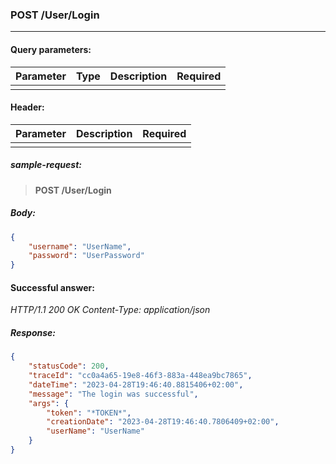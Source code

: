 ### POST /User/Login
---

#### Query parameters:

| Parameter | Type | Description | Required |
| --- | --- | --- | --- |
|  |  |  |  |

#### Header:

| Parameter | Description | Required |
| --- | --- | --- |
|  |  |  |

##### sample-request:

> **POST /User/Login**

##### Body:

```json
{
    "username": "UserName",
    "password": "UserPassword"
}
```

#### Successful answer:

*HTTP/1.1 200 OK
Content-Type: application/json*

##### Response:

```json
{
    "statusCode": 200,
    "traceId": "cc0a4a65-19e8-46f3-883a-448ea9bc7865",
    "dateTime": "2023-04-28T19:46:40.8815406+02:00",
    "message": "The login was successful",
    "args": {
        "token": "*TOKEN*",
        "creationDate": "2023-04-28T19:46:40.7806409+02:00",
        "userName": "UserName"
    }
}
```